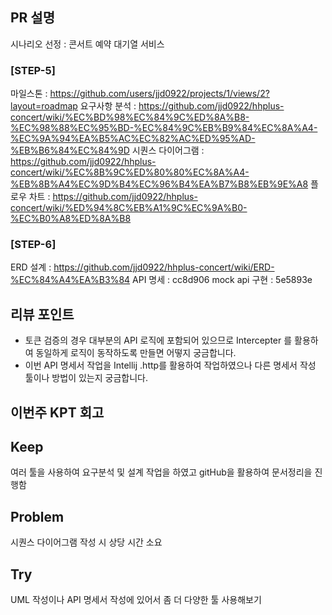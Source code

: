 ## PR 설명
시나리오 선정 : 콘서트 예약 대기열 서비스

### [STEP-5]
마일스톤 : https://github.com/users/jjd0922/projects/1/views/2?layout=roadmap
요구사항 분석 : https://github.com/jjd0922/hhplus-concert/wiki/%EC%BD%98%EC%84%9C%ED%8A%B8-%EC%98%88%EC%95%BD-%EC%84%9C%EB%B9%84%EC%8A%A4-%EC%9A%94%EA%B5%AC%EC%82%AC%ED%95%AD-%EB%B6%84%EC%84%9D
시퀀스 다이어그램 : https://github.com/jjd0922/hhplus-concert/wiki/%EC%8B%9C%ED%80%80%EC%8A%A4-%EB%8B%A4%EC%9D%B4%EC%96%B4%EA%B7%B8%EB%9E%A8
플로우 차트 : https://github.com/jjd0922/hhplus-concert/wiki/%ED%94%8C%EB%A1%9C%EC%9A%B0-%EC%B0%A8%ED%8A%B8

### [STEP-6]
ERD 설계 : https://github.com/jjd0922/hhplus-concert/wiki/ERD-%EC%84%A4%EA%B3%84
API 명세 : cc8d906
mock api 구현 : 5e5893e

## 리뷰 포인트

* 토큰 검증의 경우 대부분의 API 로직에 포함되어 있으므로 Intercepter 를 활용하여 동일하게 로직이 동작하도록 만들면 어떻지 궁금합니다.
* 이번 API 명세서 작업을 Intellij .http를 활용하여 작업하였으나 다른 명세서 작성 툴이나 방법이 있는지 궁금합니다. 


## 이번주 KPT 회고
## Keep
여러 툴을 사용하여 요구분석 및 설계 작업을 하였고 gitHub을 활용하여 문서정리을 진행함

## Problem
시퀀스 다이어그램 작성 시 상당 시간 소요

## Try
UML 작성이나 API 명세서 작성에 있어서 좀 더 다양한 툴 사용해보기